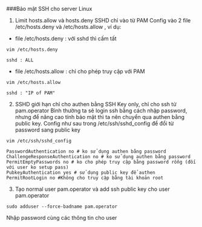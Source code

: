 ###Bảo mật SSH cho server Linux 

1. Limit hosts.allow và hosts.deny SSHD chỉ vào từ PAM
Config vào 2 file /etc/hosts.deny và /etc/hosts.allow , ví dụ:
- file /etc/hosts.deny : với sshd thì cấm tất
```
vim /etc/hosts.deny
```
```
sshd : ALL
```
- file /etc/hosts.allow : chỉ cho phép truy cập với PAM
```
vim /etc/hosts.allow
```
```
sshd : "IP of PAM"
```
2. SSHD giới hạn chỉ cho authen bằng SSH Key only, chỉ cho ssh từ pam.operator
Bình thường ta sẽ login ssh bằng cách nhập password, nhưng để nâng cao tính bảo mật thì ta nên chuyển qua authen bằng public key. Config như sau trong /etc/ssh/sshd_config để đổi từ password sang public key
```
vim /etc/ssh/sshd_config
```
```
PasswordAuthentication no # ko sử dụng authen bằng password
ChallengeResponseAuthentication no # ko sử dụng authen bằng password
PermitEmptyPasswords no # ko cho phép truy cập bằng password rỗng (đối với user ko setup pass)
PubkeyAuthentication yes # sử dụng public key để authen
PermitRootLogin no #Không cho truy cập bằng tài khoản root
```
3. Tạo normal user pam.operator  và add ssh public key cho user pam.operator
```
sudo adduser --force-badname pam.operator
```
Nhập password cùng các thông tin cho user
